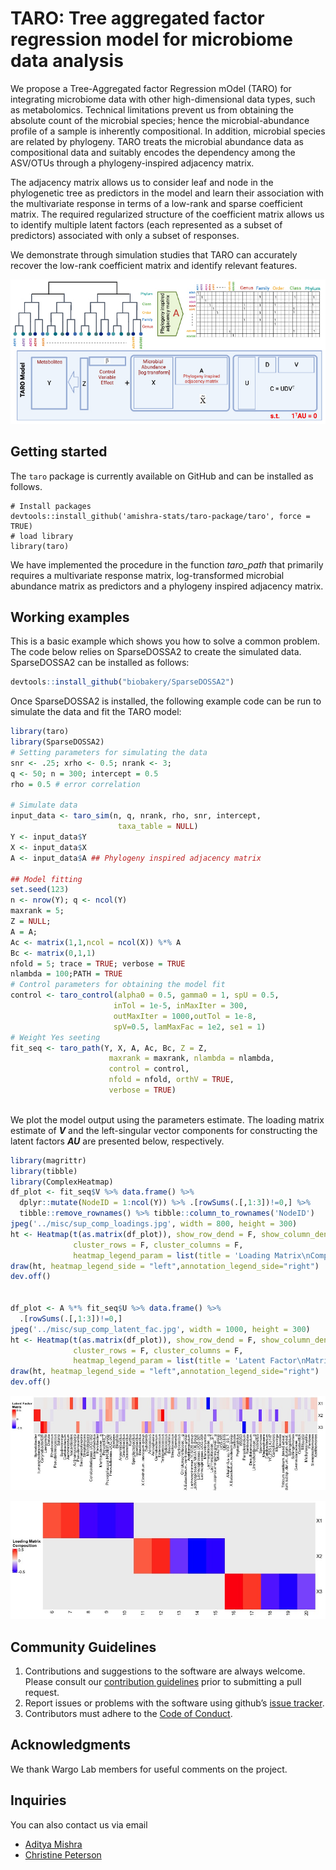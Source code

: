

# TARO: Tree aggregated factor regression model for microbiome data analysis


We propose a Tree-Aggregated factor Regression mOdel (TARO) for integrating microbiome data with other high-dimensional data types, such as metabolomics. Technical limitations prevent us from obtaining the absolute count of the microbial species; hence the microbial-abundance profile of a sample is inherently compositional. In addition, microbial species are related by phylogeny. TARO treats the microbial abundance data as compositional data and suitably encodes the dependency among the ASV/OTUs through a phylogeny-inspired adjacency matrix.

The adjacency matrix allows us to consider leaf and node in the phylogenetic tree as predictors in the model and learn their association with the multivariate response in terms of a low-rank and sparse coefficient matrix. The required regularized structure of the coefficient matrix allows us to identify multiple latent factors (each represented as a subset of predictors) associated with only a subset of responses. 

We demonstrate through simulation studies that TARO can accurately recover the low-rank coefficient matrix and identify relevant features. 

![alt text](https://github.com/amishra-stats/taro-package/blob/main/misc/schema_taro.jpg)



Getting started  
--------------
The `taro` package is currently available on GitHub and can be installed as follows.

```
# Install packages
devtools::install_github('amishra-stats/taro-package/taro', force = TRUE)
# load library
library(taro)
```

We have implemented the procedure in the function *taro_path* that primarily requires a multivariate response matrix, log-transformed microbial abundance matrix as predictors and a phylogeny inspired adjacency matrix.

## Working examples

This is a basic example which shows you how to solve a common problem. The code below relies on SparseDOSSA2 to create the simulated data. SparseDOSSA2 can be installed as follows:

``` r
devtools::install_github("biobakery/SparseDOSSA2")
```

Once SparseDOSSA2 is installed, the following example code can be run to simulate the data and fit the TARO model:

``` r
library(taro)
library(SparseDOSSA2)
# Setting parameters for simulating the data
snr <- .25; xrho <- 0.5; nrank <- 3; 
q <- 50; n = 300; intercept = 0.5
rho = 0.5 # error correlation

# Simulate data 
input_data <- taro_sim(n, q, nrank, rho, snr, intercept,
                        taxa_table = NULL)
Y <- input_data$Y
X <- input_data$X
A <- input_data$A ## Phylogeny inspired adjacency matrix 

## Model fitting 
set.seed(123)
n <- nrow(Y); q <- ncol(Y)
maxrank = 5;
Z = NULL;
A = A;
Ac <- matrix(1,1,ncol = ncol(X)) %*% A
Bc <- matrix(0,1,1)
nfold = 5; trace = TRUE; verbose = TRUE
nlambda = 100;PATH = TRUE
# Control parameters for obtaining the model fit 
control <- taro_control(alpha0 = 0.5, gamma0 = 1, spU = 0.5,
                       inTol = 1e-5, inMaxIter = 300,
                       outMaxIter = 1000,outTol = 1e-8,
                       spV=0.5, lamMaxFac = 1e2, se1 = 1)
# Weight Yes seeting 
fit_seq <- taro_path(Y, X, A, Ac, Bc, Z = Z,
                      maxrank = maxrank, nlambda = nlambda,
                      control = control,
                      nfold = nfold, orthV = TRUE,
                      verbose = TRUE)
                    

```

We plot the model output using the parameters estimate. The loading matrix estimate of ***V*** and the left-singular vector components for constructing the latent factors  ***AU*** are presented below, respectively. 

``` r
library(magrittr)
library(tibble)
library(ComplexHeatmap)
df_plot <- fit_seq$V %>% data.frame() %>%
  dplyr::mutate(NodeID = 1:ncol(Y)) %>% .[rowSums(.[,1:3])!=0,] %>% 
  tibble::remove_rownames() %>% tibble::column_to_rownames('NodeID')
jpeg('../misc/sup_comp_loadings.jpg', width = 800, height = 300)
ht <- Heatmap(t(as.matrix(df_plot)), show_row_dend = F, show_column_dend = F,
              cluster_rows = F, cluster_columns = F,
              heatmap_legend_param = list(title = 'Loading Matrix\nComposition'))
draw(ht, heatmap_legend_side = "left",annotation_legend_side="right")
dev.off()


df_plot <- A %*% fit_seq$U %>% data.frame() %>%
  .[rowSums(.[,1:3])!=0,] 
jpeg('../misc/sup_comp_latent_fac.jpg', width = 1000, height = 300)
ht <- Heatmap(t(as.matrix(df_plot)), show_row_dend = F, show_column_dend = F,
              cluster_rows = F, cluster_columns = F,
              heatmap_legend_param = list(title = 'Latent Factor\nMatrix'))
draw(ht, heatmap_legend_side = "left",annotation_legend_side="right")
dev.off()
```

![alt text](https://github.com/amishra-stats/taro-package/blob/main/misc/sup_comp_latent_fac.jpg)

![alt text](https://github.com/amishra-stats/taro-package/blob/main/misc/sup_comp_loadings.jpg)





Community Guidelines
--------------------

1.  Contributions and suggestions to the software are always welcome.
    Please consult our [contribution guidelines](https://github.com/mingzehuang/latentcor/blob/master/CONTRIBUTING.md) prior
    to submitting a pull request.
2.  Report issues or problems with the software using github’s [issue
    tracker](https://github.com/mda-primetr/mtracx/issues).
3.  Contributors must adhere to the [Code of Conduct](https://github.com/amishra-stats/latentcor/blob/master/CODE_OF_CONDUCT.md).

Acknowledgments
--------------

We thank Wargo Lab members for useful comments on the project.

## Inquiries

You can also contact us via email

- [Aditya Mishra](mailto:akmishra@mdanderson.org)
- [Christine Peterson](mailto:CBPeterson@mdanderson.org)

